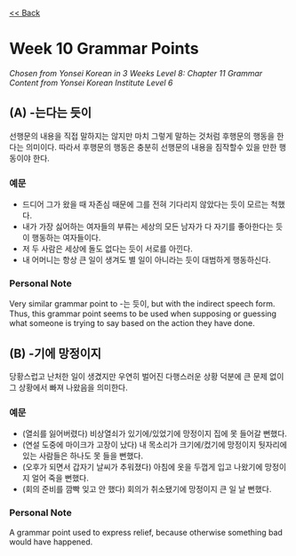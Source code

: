 [<< Back](index.md)

# Week 10 Grammar Points
*Chosen from Yonsei Korean in 3 Weeks Level 8: Chapter 11 Grammar*  
*Content from Yonsei Korean Institute Level 6*

## (A) -는다는 듯이
선행문의 내용을 직접 말하지는 않지만 마치 그렇게 말하는 것처럼 후행문의 행동을 한다는 의미이다. 따라서 후행문의 행동은 충분히 선행문의 내용을 짐작할수 있을 만한 행동이야 한다.

### 예문
- 드디어 그가 왔을 때 자존심 때문에 그를 전혀 기다리지 않았다는 듯이 모르는 척했다.
- 내가 가장 싫어하는 여자들의 부류는 세상의 모든 남자가 다 자기를 좋아한다는 듯이 행동하는 여자들이다.
- 저 두 사람은 세상에 돌도 없다는 듯이 서로를 아낀다.
- 내 어머니는 항상 큰 일이 생겨도 별 일이 아니라는 듯이 대범하게 행동하신다.

### Personal Note
Very similar grammar point to -는 듯이, but with the indirect speech form. Thus, this grammar point seems to be used when supposing or guessing what someone is trying to say based on the action they have done.

## (B) -기에 망정이지
당황스럽고 난처한 일이 생겼지만 우연히 벌어진 다행스러운 상황 덕분에 큰 문제 없이 그 상황에서 빠져 나왔음을 의미한다.

### 예문
- (열쇠를 잃어버렸다) 비상열쇠가 있기에/있었기에 망정이지 집에 못 들어갈 뻔했다.
- (연설 도중에 마이크가 고장이 났다) 내 목소리가 크기에/컸기에 망정이지 둿자리에 있는 사람들은 하나도 못 들을 뻔했다.
- (오후가 되면서 갑자기 날씨가 추워졌다) 아침에 옷을 두껍게 입고 나왔기에 망정이지 얼어 죽을 뻔했다.
- (회의 준비를 깜빡 잊고 안 했다) 회의가 취소됐기에 망정이지 큰 일 날 뻔했다.

### Personal Note
A grammar point used to express relief, because otherwise something bad would have happened.
